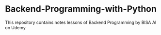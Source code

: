 # Backend-Programming-with-Python
This repository contains notes lessons of Backend Programming by BISA AI on Udemy
